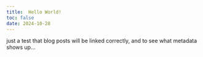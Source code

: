 ```yaml
---
title:  Hello World!
toc: false
date: 2024-10-28
---
```


just a test that blog posts will be linked correctly, and to see what metadata shows up...